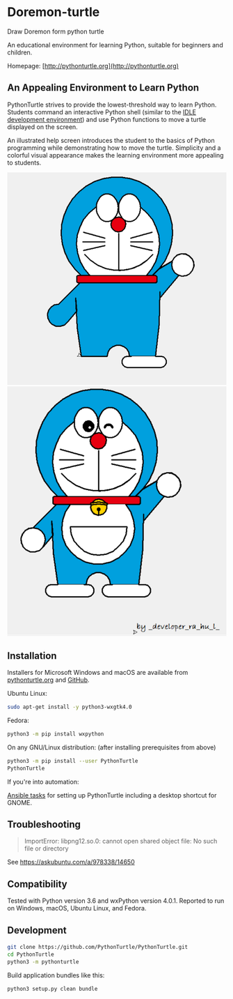 # Doremon-turtle
Draw Doremon form python turtle

An educational environment for learning Python, suitable for beginners and children.

Homepage: [http://pythonturtle.org](http://pythonturtle.org)

## An Appealing Environment to Learn Python

PythonTurtle strives to provide the lowest-threshold way to learn Python.
Students command an interactive Python shell (similar to the [IDLE development
environment](https://docs.python.org/3/library/idle.html)) and use Python
functions to move a turtle displayed on the screen.

An illustrated help screen introduces the student to the basics of Python
programming while demonstrating how to move the turtle. Simplicity and a
colorful visual appearance makes the learning environment more appealing
to students.

![Screen shot](./doremon1.png)
![image](./doremon2.png)


## Installation

Installers for Microsoft Windows and macOS are available from
[pythonturtle.org](http://pythonturtle.org) and [GitHub](
https://github.com/PythonTurtle/PythonTurtle/releases).

Ubuntu Linux:

```bash
sudo apt-get install -y python3-wxgtk4.0
```

Fedora:

```bash
python3 -m pip install wxpython
```

On any GNU/Linux distribution: (after installing prerequisites from above)

```bash
python3 -m pip install --user PythonTurtle
PythonTurtle
```

If you're into automation:

[Ansible tasks](https://github.com/painless-software/ansible-role-software/blob/master/tasks/education/programming.yml#L12-L43
) for setting up PythonTurtle including a desktop shortcut for GNOME.

## Troubleshooting

> ImportError: libpng12.so.0: cannot open shared object file: No such file or directory

See https://askubuntu.com/a/978338/14650


## Compatibility

Tested with Python version 3.6 and wxPython version 4.0.1.
Reported to run on Windows, macOS, Ubuntu Linux, and Fedora.


## Development

```bash
git clone https://github.com/PythonTurtle/PythonTurtle.git
cd PythonTurtle
python3 -m pythonturtle
```

Build application bundles like this:

```bash
python3 setup.py clean bundle
```
